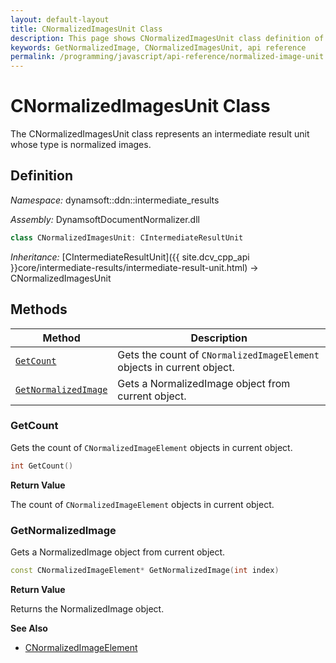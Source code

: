 ```yaml
---
layout: default-layout
title: CNormalizedImagesUnit Class
description: This page shows CNormalizedImagesUnit class definition of Dynamsoft Document Normalizer SDK JavaScript Edition.
keywords: GetNormalizedImage, CNormalizedImagesUnit, api reference
permalink: /programming/javascript/api-reference/normalized-image-unit.html
---
```


# CNormalizedImagesUnit Class

The CNormalizedImagesUnit class represents an intermediate result unit whose type is normalized images.

## Definition

*Namespace:* dynamsoft::ddn::intermediate_results

*Assembly:* DynamsoftDocumentNormalizer.dll

```cpp
class CNormalizedImagesUnit: CIntermediateResultUnit
```

*Inheritance:* [CIntermediateResultUnit]({{ site.dcv_cpp_api }}core/intermediate-results/intermediate-result-unit.html) -> CNormalizedImagesUnit

## Methods

| Method | Description |
|--------|-------------|
| [`GetCount`](#getcount) | Gets the count of `CNormalizedImageElement` objects in current object. |
| [`GetNormalizedImage`](#getnormalizedimage) | Gets a NormalizedImage object from current object. |

### GetCount

Gets the count of `CNormalizedImageElement` objects in current object.

```cpp
int GetCount() 
```

**Return Value**

The count of `CNormalizedImageElement` objects in current object.

### GetNormalizedImage

Gets a NormalizedImage object from current object.

```cpp
const CNormalizedImageElement* GetNormalizedImage(int index)
```

**Return Value**

Returns the NormalizedImage object.

**See Also**

* [CNormalizedImageElement]({{cpp_api}}normalized-image-element.html)
